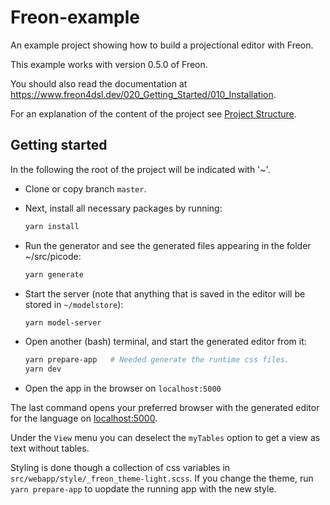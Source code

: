 # Freon-example
An example project showing how to build a projectional editor with Freon.

This example works with version 0.5.0 of Freon.

You should also read the documentation at https://www.freon4dsl.dev/020_Getting_Started/010_Installation.

For an explanation of the content of the project see
<a href="https://www.freon4dsl.dev/020_Getting_Started/020_Project_Structure" target="_blank">
Project Structure</a>.

## Getting started

In the following the root of the project will be indicated with '~'.

*   Clone or copy branch `master`.

*   Next, install all necessary packages by running:

    ```bash
    yarn install
    ```

*   Run the generator and see the generated files appearing in the folder ~/src/picode:
    ```bash
    yarn generate
    ```


* Start the server (note that anything that is saved in the editor will be stored in `~/modelstore`):

    ```bash
    yarn model-server
    ```

* Open another (bash) terminal, and start the generated editor from it:

     ```bash
     yarn prepare-app   # Needed generate the runtime css files.
     yarn dev
     ```
     
* Open the app in the browser on `localhost:5000`

The last command opens your preferred browser with the generated editor for the language
on [localhost:5000](http://localhost:5000/).

Under the `View` menu you can deselect the `myTables` option to get a view as text without tables.

Styling is done though a collection of css variables in `src/webapp/style/_freon_theme-light.scss`.
If you change the theme, run `yarn prepare-app` to uopdate the running app with the new style.

